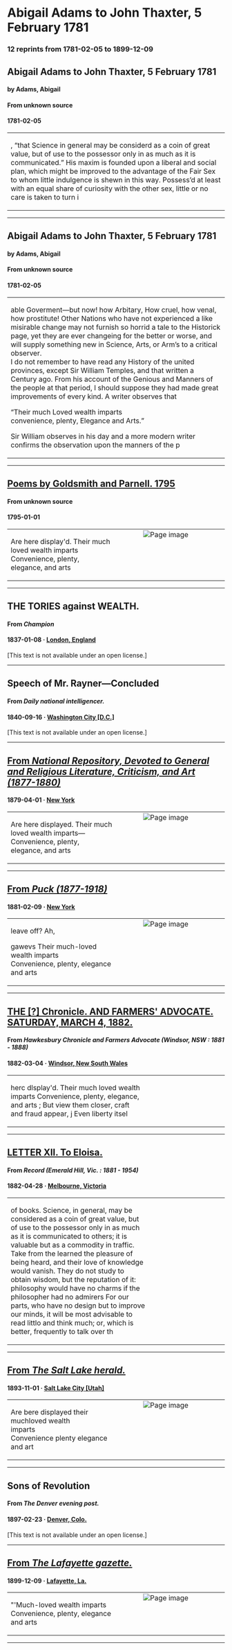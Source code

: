 
# Abigail Adams to John Thaxter, 5 February 1781

### 12 reprints from 1781-02-05 to 1899-12-09

## Abigail Adams to John Thaxter, 5 February 1781

#### by Adams, Abigail

#### From unknown source

#### 1781-02-05

<table style="width: 100%;"><tr><td style="width: 50%">

, “that Science in general may be considerd as a coin of great value, but of use to the possessor only in as much as it is communicated.” His maxim is founded upon a liberal and social plan, which might be improved to the advantage of the Fair Sex to whom little indulgence is shewn in this way. Possess’d at least with an equal share of curiosity with the other sex, little or no care is taken to turn i
</td></tr></table>

---

## Abigail Adams to John Thaxter, 5 February 1781

#### by Adams, Abigail

#### From unknown source

#### 1781-02-05

<table style="width: 100%;"><tr><td style="width: 50%">

able Goverment—but now! how Arbitary, How cruel, how venal, how prostitute! Other Nations who have not experienced a like misirable change may not furnish so horrid a tale to the Historick page, yet they are ever changeing for the better or worse, and will supply something new in Science, Arts, or Arm’s to a critical observer.  
I do not remember to have read any History of the united provinces, except Sir William Temples, and that written a Century ago. From his account of the Genious and Manners of the people at that period, I should suppose they had made great improvements of every kind. A writer observes that  
  
“Their much Loved wealth imparts  
convenience, plenty, Elegance and Arts.”  
  
  
Sir William observes in his day and a more modern writer confirms the observation upon the manners of the p
</td></tr></table>

---

## [Poems by Goldsmith and Parnell.  1795](https://archive.org/details/bim_eighteenth-century_poems-by-goldsmith-and-p_1795/page/n39/mode/1up?view=theater)

#### From unknown source

#### 1795-01-01

<table style="width: 100%;"><tr><td style="width: 50%">

  
Are here display&#x27;d. Their much loved wealth imparts  
Convenience, plenty, elegance, and arts
</td><td style="width: 50%; max-height: 75%; margin: auto; display: block;">
<img alt="Page image" src="https://iiif.archive.org/image/iiif/2/bim_eighteenth-century_poems-by-goldsmith-and-p_1795%2Fbim_eighteenth-century_poems-by-goldsmith-and-p_1795_jp2.zip%2Fbim_eighteenth-century_poems-by-goldsmith-and-p_1795_jp2%2Fbim_eighteenth-century_poems-by-goldsmith-and-p_1795_0039.jp2/pct:26.95012787723785,53.61362340096146,53.74040920716113,5.157663163040821/!600,600/0/default.jpg"/>
</td>
</tr></table>

---

## THE TORIES against WEALTH.

#### From _Champion_

#### 1837-01-08 &middot; [London, England](http://dbpedia.org/resource/London)

[This text is not available under an open license.]

---

## Speech of Mr. Rayner—Concluded

#### From _Daily national intelligencer._

#### 1840-09-16 &middot; [Washington City [D.C.]](http://dbpedia.org/resource/Washington%2C_D.C.)

[This text is not available under an open license.]

---

## [From _National Repository, Devoted to General and Religious Literature, Criticism, and Art (1877-1880)_](https://archive.org/details/sim_national-repository_1879-04_5/page/n40/mode/1up?view=theater)

#### 1879-04-01 &middot; [New York](http://dbpedia.org/resource/New_York_City)

<table style="width: 100%;"><tr><td style="width: 50%">

  
Are here displayed. Their much loved wealth imparts—  
Convenience, plenty, elegance, and arts
</td><td style="width: 50%; max-height: 75%; margin: auto; display: block;">
<img alt="Page image" src="https://iiif.archive.org/image/iiif/2/sim_national-repository_1879-04_5%2Fsim_national-repository_1879-04_5_jp2.zip%2Fsim_national-repository_1879-04_5_jp2%2Fsim_national-repository_1879-04_5_0040.jp2/pct:49.14596273291925,77.32142857142857,33.307453416149066,1.836734693877551/600,/0/default.jpg"/>
</td>
</tr></table>

---

## [From _Puck (1877-1918)_](https://archive.org/details/sim_puck_1881-02-09_8_205/page/n3/mode/1up?view=theater)

#### 1881-02-09 &middot; [New York](http://dbpedia.org/resource/New_York_City)

<table style="width: 100%;"><tr><td style="width: 50%">

  
leave off? Ah,  
  
gawevs Their much-loved wealth imparts  
Convenience, plenty, elegance and arts
</td><td style="width: 50%; max-height: 75%; margin: auto; display: block;">
<img alt="Page image" src="https://iiif.archive.org/image/iiif/2/sim_puck_1881-02-09_8_205%2Fsim_puck_1881-02-09_8_205_jp2.zip%2Fsim_puck_1881-02-09_8_205_jp2%2Fsim_puck_1881-02-09_8_205_0003.jp2/pct:16.904761904761905,58.708301008533745,20.952380952380953,2.6377036462373935/600,/0/default.jpg"/>
</td>
</tr></table>

---

## [THE [?] Chronicle. AND FARMERS' ADVOCATE. SATURDAY, MARCH 4, 1882.](http://trove.nla.gov.au/ndp/del/article/66371019)

#### From _Hawkesbury Chronicle and Farmers Advocate (Windsor, NSW : 1881 - 1888)_

#### 1882-03-04 &middot; [Windsor, New South Wales](http://dbpedia.org/resource/Windsor%2C_New_South_Wales)

<table style="width: 100%;"><tr><td style="width: 50%">

  
herc dlsplay&#x27;d. Their much loved wealth  
imparts Convenience, plenty, elegance,  
and arts ; But view them closer, craft  
and fraud appear, j Even liberty itsel
</td></tr></table>

---

## [LETTER XII. To Eloisa.](http://trove.nla.gov.au/ndp/del/article/108472752)

#### From _Record (Emerald Hill, Vic. : 1881 - 1954)_

#### 1882-04-28 &middot; [Melbourne, Victoria](http://dbpedia.org/resource/Melbourne)

<table style="width: 100%;"><tr><td style="width: 50%">

  
of books. Science, in general, may be  
considered as a coin of great value, but  
of use to the possessor only in as much  
as it is communicated to others; it is  
valuable but as a commodity in traffic.  
Take from the learned the pleasure of  
being heard, and their love of knowledge  
would vanish. They do not study to  
obtain wisdom, but the reputation of it:  
philosophy would have no charms if the  
philosopher had no admirers For our  
parts, who have no design but to improve  
our minds, it will be most advisable to  
read littlo and think much; or, which is  
better, frequently to talk over th
</td></tr></table>

---

## [From _The Salt Lake herald._](https://www.loc.gov/resource/sn85058130/1893-11-01/ed-1/?sp=3)

#### 1893-11-01 &middot; [Salt Lake City [Utah]](http://dbpedia.org/resource/Salt_Lake_City)

<table style="width: 100%;"><tr><td style="width: 50%">

  
Are bere displayed their muchloved wealth  
imparts  
Convenience plenty elegance and art
</td><td style="width: 50%; max-height: 75%; margin: auto; display: block;">
<img alt="Page image" src="https://tile.loc.gov/image-services/iiif/service:ndnp:uuml:batch_uuml_boozer_ver01:data:sn85058130:00206534503:1893110101:0010/pct:6.911209068010075,99.30423072606891,18.71851385390428,1.6159802491302884/!600,600/0/default.jpg"/>
</td>
</tr></table>

---

## Sons of Revolution

#### From _The Denver evening post._

#### 1897-02-23 &middot; [Denver, Colo.](http://dbpedia.org/resource/Denver)

[This text is not available under an open license.]

---

## [From _The Lafayette gazette._](https://www.loc.gov/resource/sn88064111/1899-12-09/ed-1/?sp=2)

#### 1899-12-09 &middot; [Lafayette, La.](http://dbpedia.org/resource/Lafayette%2C_Louisiana)

<table style="width: 100%;"><tr><td style="width: 50%">

  
&quot;&#x27;Much-loved wealth imparts  
Convenience, plenty, elegance and arts
</td><td style="width: 50%; max-height: 75%; margin: auto; display: block;">
<img alt="Page image" src="https://tile.loc.gov/image-services/iiif/service:ndnp:lu:batch_lu_iceman_ver01:data:sn88064111:00280761679:1899120901:0194/pct:17.385103011093502,72.33794610342316,12.77337559429477,1.0487982520029133/!600,600/0/default.jpg"/>
</td>
</tr></table>

---

